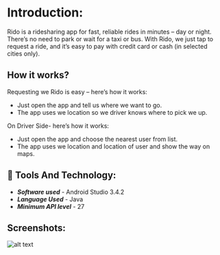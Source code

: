 # Introduction:
   Rido is a ridesharing app for fast, reliable rides in minutes – day or night. There’s no  need to  park or wait for a taxi or bus. With Rido, we just tap to request a ride, and   it’s easy to pay with credit card or cash (in selected cities only).
   
   ## How it works?
   Requesting we Rido is easy – here’s how it works:

  - Just open the app and tell us where we want to go.
  - The app uses we location so we driver knows where to pick we up.

  On Driver Side- here’s how it works:
  - Just open the app and choose the nearest user from list.
  - The app uses we location and location of user and show the way on maps.
  
  ## 🚧 Tools And Technology:
  - ***Software used*** - Android Studio 3.4.2
  - ***Language Used*** - Java
  - ***Minimum API level*** - 27 
 
 ## Screenshots:
 
 ![alt text]()
 

